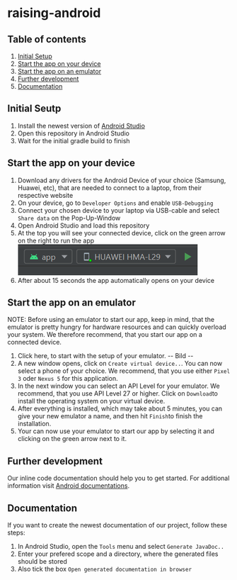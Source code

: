 # raising-android

## Table of contents
1. [Initial Setup](#initial)
1. [Start the app on your device](#startDevice)
1. [Start the app on an emulator](#startEmulator)
1. [Further development](#development)
1. [Documentation](#documentation)

## Initial Seutp <a name="initial"/>

1. Install the newest version of [Android Studio](https://developer.android.com/studio)
1. Open this repository in Android Studio
1. Wait for the initial gradle build to finish


## Start the app on your device <a name="startDevice"/>

1. Download any drivers for the Android Device of your choice (Samsung, Huawei, etc), that are needed to connect to a laptop, from their respective website
1. On your device, go to `Developer Options` and enable `USB-Debugging`
1. Connect your chosen device to your laptop via USB-cable and select `Share data` on the Pop-Up-Window
1. Open Android Studio and load this repository
1. At the top you will see your connected device, click on the green arrow on the right to run the app ![](docs-ressources/readme_connect_phone.PNG)
1. After about 15 seconds the app automatically opens on your device

## Start the app on an emulator <a name="startEmulator"/>

NOTE: Before using an emulator to start our app, keep in mind, that the emulator is pretty hungry for hardware resources and can quickly overload your system. We therefore recommend, that you start our app on a connected device.

1. Click here, to start with the setup of your emulator. -- Bild --
1. A new window opens, click on `Create virtual device..`. You can now select a phone of your choice. We recommend, that you use either `Pixel 3` oder `Nexus 5` for this application.
1. In the next window you can select an API Level for your emulator. We recommend, that you use API Level 27 or higher. Click on `Download`to install the operating system on your virtual device.
1. After everything is installed, which may take about 5 minutes, you can give your new emulator a name, and then hit `Finish`to finish the installation.
1. Your can now use your emulator to start our app by selecting it and clicking on the green arrow next to it.

## Further development <a name="development"/>

Our inline code documentation should help you to get started.
For additional information visit [Android documentations](https://developer.android.com/docs).

## Documentation <a name="documentation"/>

If you want to create the newest documentation of our project, follow these steps:
1. In Android Studio, open the `Tools` menu and select `Generate JavaDoc..`
1. Enter your prefered scope and a directory, where the generated files should be stored
1. Also tick the box `Open generated documentation in browser`
